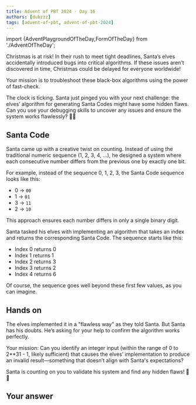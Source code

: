 ```yaml
---
title: Advent of PBT 2024 · Day 16
authors: [dubzzz]
tags: [advent-of-pbt, advent-of-pbt-2024]
---
```


import {AdventPlaygroundOfTheDay,FormOfTheDay} from './AdventOfTheDay';

Christmas is at risk! In their rush to meet tight deadlines, Santa’s elves accidentally introduced bugs into critical algorithms. If these issues aren’t discovered in time, Christmas could be delayed for everyone worldwide!

Your mission is to troubleshoot these black-box algorithms using the power of fast-check.

The clock is ticking. Santa just pinged you with your next challenge: the elves’ algorithm for generating Santa Codes might have some hidden flaws. Can you use your debugging skills to uncover any issues and ensure the system works flawlessly? 🎄✨

<!--truncate-->

## Santa Code

Santa came up with a creative twist on counting. Instead of using the traditional numeric sequence (1, 2, 3, 4, ...), he designed a system where each consecutive number differs from the previous one by exactly one bit.

For example, instead of the sequence 0, 1, 2, 3, the Santa Code sequence looks like this:

- 0 → `00`
- 1 → `01`
- 3 → `11`
- 2 → `10`

This approach ensures each number differs in only a single binary digit.

Santa tasked his elves with implementing an algorithm that takes an index and returns the corresponding Santa Code. The sequence starts like this:

- Index 0 returns 0
- Index 1 returns 1
- Index 2 returns 3
- Index 3 returns 2
- Index 4 returns 6

Of course, the sequence goes well beyond these first few values, as you can imagine.

## Hands on

The elves implemented it in a "flawless way" as they told Santa. But Santa has his doubts. He’s asking for your help to confirm the algorithm works perfectly.

Your mission: Can you identify an integer input (within the range of 0 to 2\*\*31 - 1, likely sufficient) that causes the elves’ implementation to produce an invalid result—something that doesn’t align with Santa's expectations?

Santa is counting on you to validate his system and find any hidden flaws! 🎅✨

<AdventPlaygroundOfTheDay />

## Your answer

<FormOfTheDay />
